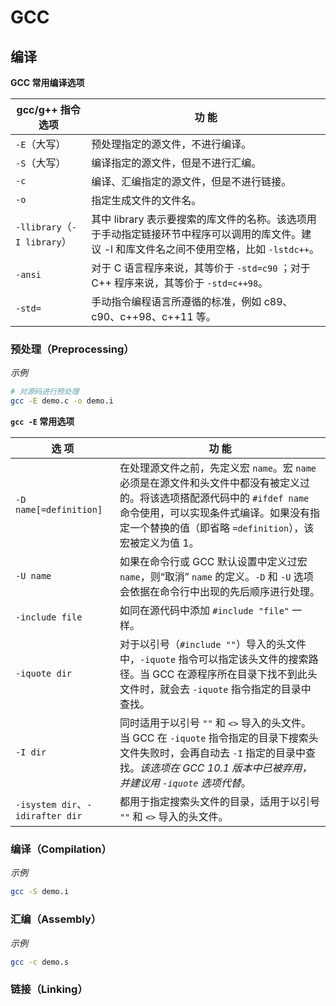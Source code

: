 # GCC

## 编译

**GCC 常用编译选项**

| gcc/g++ 指令选项            | 功 能                                                                                                                                        |
| --------------------------- | -------------------------------------------------------------------------------------------------------------------------------------------- |
| `-E`（大写）                | 预处理指定的源文件，不进行编译。                                                                                                             |
| `-S`（大写）                | 编译指定的源文件，但是不进行汇编。                                                                                                           |
| `-c`                        | 编译、汇编指定的源文件，但是不进行链接。                                                                                                     |
| `-o`                        | 指定生成文件的文件名。                                                                                                                       |
| `-llibrary`（`-I library`） | 其中 library 表示要搜索的库文件的名称。该选项用于手动指定链接环节中程序可以调用的库文件。建议 -l 和库文件名之间不使用空格，比如 `-lstdc++`。 |
| `-ansi`                     | 对于 C 语言程序来说，其等价于 `-std=c90` ；对于 C++ 程序来说，其等价于 `-std=c++98`。                                                        |
| `-std=`                     | 手动指令编程语言所遵循的标准，例如 c89、c90、c++98、c++11 等。                                                                               |

### 预处理（Preprocessing）

*示例*

```sh
# 对源码进行预处理
gcc -E demo.c -o demo.i
```

**`gcc -E` 常用选项**

| 选 项                            | 功 能                                                                                                                                                                                                                          |
| -------------------------------- | ------------------------------------------------------------------------------------------------------------------------------------------------------------------------------------------------------------------------------ |
| `-D name[=definition]`           | 在处理源文件之前，先定义宏 `name`。宏 `name` 必须是在源文件和头文件中都没有被定义过的。将该选项搭配源代码中的 `#ifdef name` 命令使用，可以实现条件式编译。如果没有指定一个替换的值（即省略 `=definition`），该宏被定义为值 1。 |
| `-U name`                        | 如果在命令行或 GCC 默认设置中定义过宏 `name`，则“取消” `name` 的定义。`-D` 和 `-U` 选项会依据在命令行中出现的先后顺序进行处理。                                                                                                |
| `-include file`                  | 如同在源代码中添加 `#include "file"` 一样。                                                                                                                                                                                    |
| `-iquote dir`                    | 对于以引号（`#include ""`）导入的头文件中，`-iquote` 指令可以指定该头文件的搜索路径。当 GCC 在源程序所在目录下找不到此头文件时，就会去 `-iquote` 指令指定的目录中查找。                                                        |
| `-I dir`                         | 同时适用于以引号 `""` 和 `<>` 导入的头文件。当 GCC 在 `-iquote` 指令指定的目录下搜索头文件失败时，会再自动去 `-I` 指定的目录中查找。*该选项在 GCC 10.1 版本中已被弃用，并建议用 `-iquote` 选项代替*。                          |
| `-isystem dir`、`-idirafter dir` | 都用于指定搜索头文件的目录，适用于以引号 `""` 和 `<>` 导入的头文件。                                                                                                                                                           |

### 编译（Compilation）

*示例*

```sh
gcc -S demo.i
```

### 汇编（Assembly）

*示例*

```sh
gcc -c demo.s
```

### 链接（Linking）